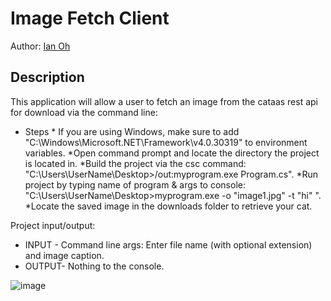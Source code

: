 # Image Fetch Client
 Author: [Ian Oh](https://github.com/ianCSMajor)
 
## Description
This application will allow a user to fetch an image from the cataas rest api for download via the command line:

* Steps
      * If you are using Windows, make sure to add "C:\Windows\Microsoft.NET\Framework\v4.0.30319" to environment variables. 
 *Open command prompt and locate the directory the project is located in.
 *Build the project via the csc command: "C:\Users\UserName\Desktop>/out:myprogram.exe Program.cs".
 *Run project by typing name of program & args to console: "C:\Users\UserName\Desktop>myprogram.exe -o "image1.jpg" -t "hi" ".
 *Locate the saved image in the downloads folder to retrieve your cat. 

Project input/output:
* INPUT - Command line args: Enter file name (with optional extension) and image caption.
* OUTPUT- Nothing to the console. 

![image](https://user-images.githubusercontent.com/57507406/190498659-2bb34c54-df61-4437-b8d5-651d64ace18a.png)

 
